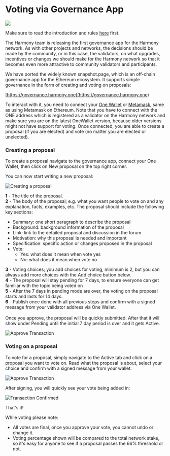 # Voting via Governance App

![](https://gblobscdn.gitbook.com/assets%2F-LlEOlYqEG\_GKuO5Rehq%2F-MUynOM53LJbGBV3znbC%2F-MUypHB7\_FDHp8DC26-w%2Fgovernance\_app1.jpg?alt=media\&token=3682ad92-235b-4fc7-b91d-afe7c477d2de)

Make sure to read the introduction and rules [here](./) first.

The Harmony team is releasing the first governance app for the Harmony network. As with other projects and networks, the decisions should be made by the community, or in this case, the validators, on what upgrades, incentives or changes we should make for the Harmony network so that it becomes even more attractive to community validators and participants.

We have ported the widely known snapshot.page, which is an off-chain governance app for the Ethereum ecosystem. It supports simple governance in the form of creating and voting on proposals:

[https://governance.harmony.one](https://governance.harmony.one)

To interact with it, you need to connect your [One Wallet](../../wallets/browser-extensions-wallets/one-wallet.md) or [Metamask](../../wallets/browser-extensions-wallets/metamask-wallet/), same as using Metamask on Ethereum. Note that you have to connect with the ONE address which is registered as a validator on the Harmony network and make sure you are on the latest OneWallet version, because older versions might not have support for voting. Once connected, you are able to create a proposal (if you are elected) and vote (no matter you are elected or unelected).

### Creating a proposal

To create a proposal navigate to the governance app, connect your One Wallet, then click on New proposal on the top right corner.

You can now start writing a new proposal:

![Creating a proposal](../../../.gitbook/assets/governance\_app2.png)

**1** - The title of the proposal.\
**2** - The body of the proposal; e.g. what you want people to vote on and any explanation, facts, examples, etc. The proposal should include the following key sections:

* Summary: one short paragraph to describe the proposal
* Background: background information of the proposal
* Link: link to the detailed proposal and discussion in the forum
* Motivation: why this proposal is needed and important
* Specification: specific action or changes proposed in the proposal
* Vote:
  * Yes: what does it mean when vote yes
  * No: what does it mean when vote no

**3** - Voting choices; you add choices for voting, minimum is 2, but you can always add more choices with the Add choice button below.\
**4** - The proposal will stay pending for 7 days, to ensure everyone can get familiar with the topic being voted on\
**5** - After the 7 days in pending mode are over, the voting on the proposal starts and lasts for 14 days.\
**6** - Publish once done with all previous steps and confirm with a signed message from your validator address via One Wallet.\
\
Once you approve, the proposal will be quickly submitted. After that it will show under Pending until the initial 7 day period is over and it gets Active.

![Approve Transaction](../../../.gitbook/assets/governance\_app3.png)

### Voting on a proposal

To vote for a proposal, simply navigate to the Active tab and click on a proposal you want to vote on. Read what the proposal is about, select your choice and confirm with a signed message from your wallet:

![Approve Transaction](../../../.gitbook/assets/governance\_app4.png)

After signing, you will quickly see your vote being added in:

![Transaction Confirmed](../../../.gitbook/assets/governance\_app5.png)

That's it!&#x20;

While voting please note:

* All votes are final, once you approve your vote, you cannot undo or change it.
* Voting percentage shown will be compared to the total network stake, so it's easy for anyone to see if a proposal passes the 66% threshold or not.
